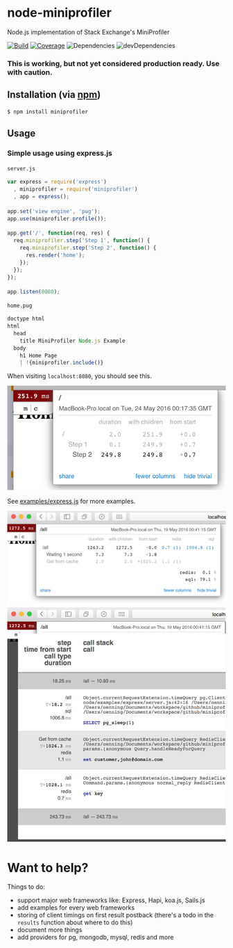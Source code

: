 # node-miniprofiler

Node.js implementation of Stack Exchange's MiniProfiler

[![Build](https://travis-ci.org/goenning/miniprofiler-node.svg)](https://travis-ci.org/goenning/miniprofiler-node)
[![Coverage](https://coveralls.io/repos/github/goenning/miniprofiler-node/badge.svg?branch=master)](https://coveralls.io/github/goenning/miniprofiler-node?branch=master)
![Dependencies](https://david-dm.org/goenning/miniprofiler-node.svg)
![devDependencies](https://david-dm.org/goenning/miniprofiler-node/dev-status.svg#info=devDependencies)

### This is working, but not yet considered production ready. Use with caution.

## Installation (via [npm](https://npmjs.org/package/miniprofiler))

```bash
$ npm install miniprofiler
```

## Usage

### Simple usage using express.js

`server.js`

```javascript
var express = require('express')
  , miniprofiler = require('miniprofiler')
  , app = express();

app.set('view engine', 'pug');
app.use(miniprofiler.profile());

app.get('/', function(req, res) {
  req.miniprofiler.step('Step 1', function() {
    req.miniprofiler.step('Step 2', function() {
      res.render('home');
    });
  });
});

app.listen(8080);
```

`home.pug`

```javascript
doctype html
html
  head
    title MiniProfiler Node.js Example
  body
    h1 Home Page
    | !{miniprofiler.include()}
```

When visiting `localhost:8080`, you should see this.

![](/examples/images/example0.png)

See [examples/express.js](/examples/express.js) for more examples.

![](/examples/images/example1.png)
![](/examples/images/example2.png)

# Want to help?

Things to do:

- support major web frameworks like: Express, Hapi, koa.js, Sails.js
- add examples for every web frameworks
- storing of client timings on first result postback (there's a todo in the `results` function about where to do this)
- document more things
- add providers for pg, mongodb, mysql, redis and more
